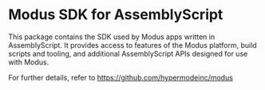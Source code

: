 <!-- This readme will display with the package on npmjs.com. -->

# Modus SDK for AssemblyScript

This package contains the SDK used by Modus apps written in AssemblyScript.
It provides access to features of the Modus platform, build scripts and tooling,
and additional AssemblyScript APIs designed for use with Modus.

For further details, refer to https://github.com/hypermodeinc/modus
